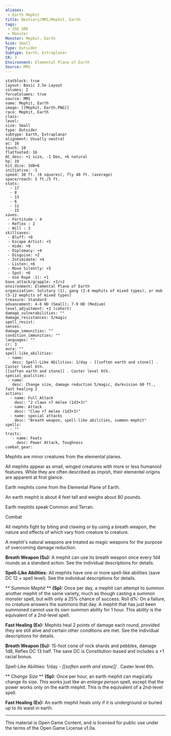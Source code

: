 ```yaml
---
aliases:
 - Earth Mephit
title: Bestiary/MM1/Mephit, Earth
tags: 
 - 35E_SRD
 - Monster
Monster: Mephit, Earth
Size: Small
Type: Outsider
Subtype: Earth, Extraplanar
CR: 3
Environnent: Elemental Plane of Earth
Source: MM1
---
```


```statblock
statblock: true
layout: Basic 3.5e Layout
columns: 2
forceColumns: true
source: MM1 
name: Mephit, Earth
image: [[Mephit, Earth.PNG]]
race: Mephit, Earth
class: 
level: 
size: Small
type: Outsider
subtype: Earth, Extraplanar
alignment: Usually neutral
ac: 16
touch: 10
flatfooted: 16
AC_desc: +1 size, -1 Dex, +6 natural
hp: 19
hit_dice: 3d8+6
initiative: -1
speed: 30 ft. (6 squares), fly 40 ft. (average)
space/reach: 5 ft./5 ft.
stats:
  - 17
  - 8
  - 13
  - 6
  - 11
  - 15
saves:
 - Fortitude : 4
 - Reflex : 2
 - Will : 3
skillsaves:
 - Bluff: +8
 - Escape Artist: +5
 - Hide: +9
 - Diplomacy: +4
 - Disguise: +2
 - Intimidate: +4
 - Listen: +6
 - Move Silently: +5
 - Spot: +6
 - Use Rope -1(: +1
base_attack/grapple: +3/+2
environment: Elemental Plane of Earth
organization: Solitary (1), gang (2-4 mephits of mixed types), or mob (5-12 mephits of mixed types)
treasure: Standard
advancement: 4-6 HD (Small); 7-9 HD (Medium)
level_adjustment: +3 (cohort)
damage_vulnerabilities: ""
damage_resistances: 5/magic
spell_resist: 
senses: 
damage_immunities: ""
condition_immunities: ""
languages: ""
cr: 3
aura: ""
spell-like_abilities:
 - name: 
   desc: Spell-Like Abilities: 1/day - [[soften earth and stone]] . Caster level 6th.
[[soften earth and stone]] . Caster level 6th.
special_qualities:
 - name:
   desc: Change size, damage reduction 5/magic, darkvision 60 ft., fast healing 2
actions:
  - name: Full Attack
    desc: "2 claws +7 melee (1d3+3)"
  - name: Attack
    desc: "Claw +7 melee (1d3+3)"
  - name: special attacks
    desc: "Breath weapon, spell-like abilities, summon mephit"
spells:
  - ""
traits:
   - name: Feats
     desc: Power Attack, Toughness
combat_gear:  
```


Mephits are minor creatures from the elemental planes.

All mephits appear as small, winged creatures with more or less humanoid features. While they are often described as impish, their elemental origins are apparent at first glance.

Earth mephits come from the Elemental Plane of Earth.

An earth mephit is about 4 feet tall and weighs about 80 pounds.

Earth mephits speak Common and Terran.

Combat

All mephits fight by biting and clawing or by using a breath weapon, the nature and effects of which vary from creature to creature.

A mephit's natural weapons are treated as magic weapons for the purpose of overcoming damage reduction.


**Breath Weapon (Su):** A mephit can use its breath weapon once every 1d4 rounds as a standard action. See the individual descriptions for details.


**Spell-Like Abilities:** All mephits have one or more spell-like abilities (save DC 12 + spell level). See the individual descriptions for details.


**
*Summon Mephit* 
**
**(Sp):** Once per day, a mephit can attempt to summon another mephit of the same variety, much as though casting a *summon monster* spell, but with only a 25% chance of success. Roll d%: On a failure, no creature answers the summons that day. A mephit that has just been summoned cannot use its own summon ability for 1 hour. This ability is the equivalent of a 2nd-level spell.


**Fast Healing (Ex):** Mephits heal 2 points of damage each round, provided they are still alive and certain other conditions are met. See the individual descriptions for details.


**Breath Weapon (Su):** 15-foot cone of rock shards and pebbles, damage 1d8, Reflex DC 13 half. The save DC is Constitution-based and includes a +1 racial bonus.

Spell-Like Abilities: 1/day - *[[soften earth and stone]]* . Caster level 6th.


**
*Change Size* 
**
**(Sp):** Once per hour, an earth mephit can magically change its size. This works just like an *enlarge person* spell, except that the power works only on the earth mephit. This is the equivalent of a 2nd-level spell.


**Fast Healing (Ex):** An earth mephit heals only if it is underground or buried up to its waist in earth.

---

This material is Open Game Content, and is licensed for public use under the terms of the Open Game License v1.0a.

